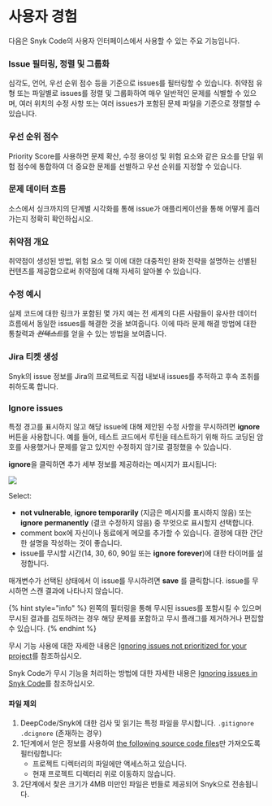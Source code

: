 # 사용자 경험

다음은 Snyk Code의 사용자 인터페이스에서 사용할 수 있는 주요 기능입니다.

### Issue 필터링, 정렬 및 그룹화

심각도, 언어, 우선 순위 점수 등을 기준으로 issues를 필터링할 수 있습니다. 취약점 유형 또는 파일별로 issues를 정렬 및 그룹화하여 매우 일반적인 문제를 식별할 수 있으며, 여러 위치의 수정 사항 또는 여러 issues가 포함된 문제 파일을 기준으로 정렬할 수 있습니다.

### 우선 순위 점수

Priority Score를 사용하면 문제 확산, 수정 용이성 및 위험 요소와 같은 요소를 단일 위험 점수에 통합하여 더 중요한 문제를 선별하고 우선 순위를 지정할 수 있습니다.

### 문제 데이터 흐름

소스에서 싱크까지의 단계별 시각화를 통해 issue가 애플리케이션을 통해 어떻게 흘러가는지 정확히 확인하십시오.

### 취약점 개요

취약점이 생성된 방법, 위험 요소 및 이에 대한 대중적인 완화 전략을 설명하는 선별된 컨텐츠를 제공함으로써 취약점에 대해 자세히 알아볼 수 있습니다.

### 수정 예시

실제 코드에 대한 링크가 포함된 몇 가지 예는 전 세계의 다른 사람들이 유사한 데이터 흐름에서 동일한 issues를 해결한 것을 보여줍니다. 이에 따라 문제 해결 방법에 대한 통찰력과 ~~_컨텍스트_~~를 얻을 수 있는 방법을 보여줍니다.

### Jira 티켓 생성

Snyk의 issue 정보를 Jira의 프로젝트로 직접 내보내 issues를 추적하고 후속 조취를 취하도록 합니다.

### Ignore issues

특정 경고를 표시하지 않고 해당 issue에 대해 제안된 수정 사항을 무시하려면 **ignore** 버튼을 사용합니다. 예를 들어, 테스트 코드에서 루틴을 테스트하기 위해 하드 코딩된 암호를 사용했거나 문제를 알고 있지만 수정하지 않기로 결정했을 수 있습니다.

**ignore**을 클릭하면 추가 세부 정보를 제공하라는 메시지가 표시됩니다:

![](../../../.gitbook/assets/snykcode-ignore-pic2.png)

Select:

* **not vulnerable**, **ignore temporarily** (지금은 메시지를 표시하지 않음) 또는 **ignore permanently** (결코 수정하지 않음) 중 무엇으로 표시할지 선택합니다.
* comment box에 자신이나 동료에게 메모를 추가할 수 있습니다. 결정에 대한 간단한 설명을 작성하는 것이 좋습니다.
* issue를 무시할 시간(14, 30, 60, 90일 또는 **ignore forever**)에 대한 타이머를 설정합니다.

매개변수가 선택된 상태에서 이 issue를 무시하려면 **save** 를 클릭합니다. issue를 무시하면 스캔 결과에 나타나지 않습니다.

{% hint style="info" %}
왼쪽의 필터링을 통해 무시된 issues를 포함시킬 수 있으며 무시된 결과를 검토하려는 경우 해당 문제를 포함하고 무시 플래그를 제거하거나 편집할 수 있습니다.
{% endhint %}

무시 기능 사용에 대한 자세한 내용은 [Ignoring issues not prioritized for your project](https://docs.snyk.io/fixing-and-prioritizing-issues/issue-management/ignore-issues)를 참조하십시오.

Snyk Code가 무시 기능을 처리하는 방법에 대한 자세한 내용은 [Ignoring issues in Snyk Code](https://docs.snyk.io/fixing-and-prioritizing-issues/issue-management/ignore-issues#Ignore-Snyk-Code)를 참조하십시오.

#### 파일 제외

1. DeepCode/Snyk에 대한 검사 및 읽기는 특정 파일을 무시합니다. `.gitignore` `.dcignore` (존재하는 경우)
2. 1단계에서 얻은 정보를 사용하여 [the following source code files](../snyk-code-language-and-framework-support.md#supported-extensions)만 가져오도록 필터링합니다:
   * 프로젝트 디렉터리의 파일에만 액세스하고 있습니다.
   * 현재 프로젝트 디렉터리 위로 이동하지 않습니다.
3. 2단계에서 찾은 크기가 4MB 미만인 파일은 번들로 제공되어 Snyk으로 전송됩니다.
